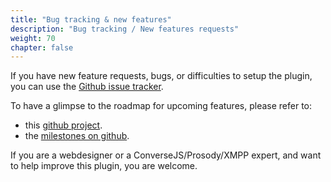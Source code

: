 ```yaml
---
title: "Bug tracking & new features"
description: "Bug tracking / New features requests"
weight: 70
chapter: false
---
```


If you have new feature requests, bugs, or difficulties to setup the plugin, you can use the [Github issue tracker](https://github.com/JohnXLivingston/peertube-plugin-livechat/issues).

To have a glimpse to the roadmap for upcoming features, please refer to:

- this [github project](https://github.com/users/JohnXLivingston/projects/1).
- the [milestones on github](https://github.com/JohnXLivingston/peertube-plugin-livechat/milestones).

If you are a webdesigner or a ConverseJS/Prosody/XMPP expert, and want to help improve this plugin, you are welcome.
